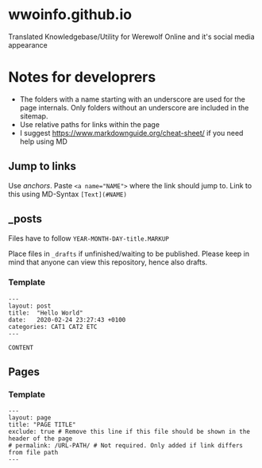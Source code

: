 # wwoinfo.github.io
Translated Knowledgebase/Utility for Werewolf Online and it's social media appearance

# Notes for developrers

+ The folders with a name starting with an underscore are used for the page internals. Only folders without an underscore are included in the sitemap.
+ Use relative paths for links within the page
+ I suggest https://www.markdownguide.org/cheat-sheet/ if you need help using MD

## Jump to links
Use *anchors*. Paste `<a name="NAME">` where the link should jump to. Link to this using MD-Syntax `[Text](#NAME)`

## _posts
Files have to follow `YEAR-MONTH-DAY-title.MARKUP`

Place files in `_drafts` if unfinished/waiting to be published. Please keep in mind that anyone can view this repository, hence also drafts.

### Template

```
---
layout: post
title:  "Hello World"
date:   2020-02-24 23:27:43 +0100
categories: CAT1 CAT2 ETC
---

CONTENT
```

## Pages

### Template

```
---
layout: page
title: "PAGE TITLE"
exclude: true # Remove this line if this file should be shown in the header of the page
# permalink: /URL-PATH/ # Not required. Only added if link differs from file path
---
```